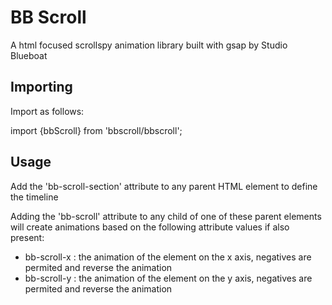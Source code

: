 # BB Scroll
A html focused scrollspy animation library built with gsap by Studio Blueboat

## Importing
Import as follows:

import {bbScroll} from 'bbscroll/bbscroll';

## Usage
Add the 'bb-scroll-section' attribute to any parent HTML element to define the timeline

Adding the 'bb-scroll' attribute to any child of one of these parent elements will create animations based on the following attribute values if also present:

+ bb-scroll-x : the animation of the element on the x axis, negatives are permited and reverse the animation
+ bb-scroll-y : the animation of the element on the y axis, negatives are permited and reverse the animation